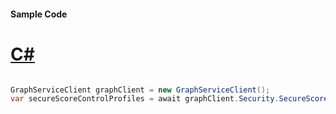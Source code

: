 #### Sample Code
# [C#](#tab/Csharp)

```C#

GraphServiceClient graphClient = new GraphServiceClient();
var secureScoreControlProfiles = await graphClient.Security.SecureScoreControlProfiles.Request().GetAsync();

```